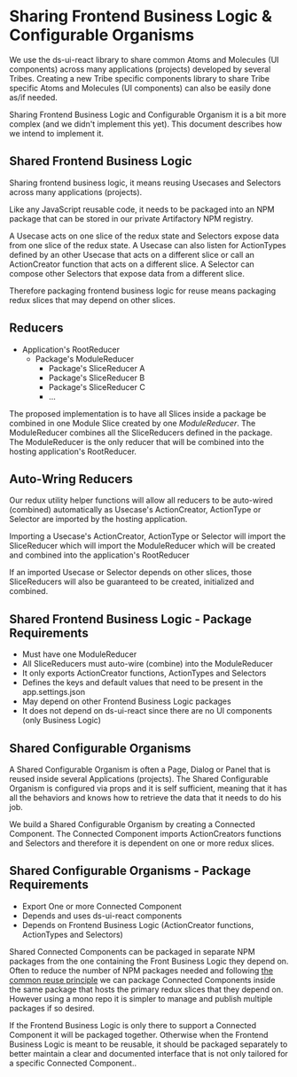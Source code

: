 Sharing Frontend Business Logic & Configurable Organisms
===

We use the ds-ui-react library to share common Atoms and Molecules (UI components) across many applications (projects) developed by several Tribes.
Creating a new Tribe specific components library to share Tribe specific Atoms and Molecules (UI components) can also be easily done as/if needed.

Sharing Frontend Business Logic and Configurable Organism it is a bit more complex (and we didn't implement this yet).
This document describes how we intend to implement it.


Shared Frontend Business Logic
---

Sharing frontend business logic, it means reusing Usecases and Selectors across many applications (projects).

Like any JavaScript reusable code, it needs to be packaged into an NPM package that can be stored in our private Artifactory NPM registry.

A Usecase acts on one slice of the redux state and Selectors expose data from one slice of the redux state.
A Usecase can also listen for ActionTypes defined by an other Usecase that acts on a different slice or call an ActionCreator function that acts on a different slice.
A Selector can compose other Selectors that expose data from a different slice.

Therefore packaging frontend business logic for reuse means packaging redux slices that may depend on other slices.

Reducers
---

* Application's RootReducer
  * Package's ModuleReducer
    * Package's SliceReducer A
    * Package's SliceReducer B
    * Package's SliceReducer C
    * ...

The proposed implementation is to have all Slices inside a package be combined in one Module Slice created by one *ModuleReducer*.
The ModuleReducer combines all the SliceReducers defined in the package.
The ModuleReducer is the only reducer that will be combined into the hosting application's RootReducer.


Auto-Wring Reducers
---

Our redux utility helper functions will allow all reducers to be auto-wired (combined) automatically as Usecase's ActionCreator, ActionType or Selector are imported by the hosting application.

Importing a Usecase's ActionCreator, ActionType or Selector will import the SliceReducer which will import the ModuleReducer which will be created and combined into the application's RootReducer

If an imported Usecase or Selector depends on other slices, those SliceReducers will also be guaranteed to be created, initialized and combined.

Shared Frontend Business Logic - Package Requirements
---

* Must have one ModuleReducer
* All SliceReducers must auto-wire (combine) into the ModuleReducer
* It only exports ActionCreator functions, ActionTypes and Selectors
* Defines the keys and default values that need to be present in the app.settings.json
* May depend on other Frontend Business Logic packages
* It does not depend on ds-ui-react since there are no UI components (only Business Logic)


Shared Configurable Organisms
---

A Shared Configurable Organism is often a Page, Dialog or Panel that is reused inside several Applications (projects).
The Shared Configurable Organism is configured via props and it is self sufficient, meaning that it has all the behaviors and knows how to retrieve the data that it needs to do his job.

We build a Shared Configurable Organism by creating a Connected Component. 
The Connected Component imports ActionCreators functions and Selectors and therefore it is dependent on one or more redux slices.


Shared Configurable Organisms - Package Requirements
---

* Export One or more Connected Component
* Depends and uses ds-ui-react components
* Depends on Frontend Business Logic (ActionCreator functions, ActionTypes and Selectors)



Shared Connected Components can be packaged in separate NPM packages from the one containing the Front Business Logic they depend on.
Often to reduce the number of NPM packages needed and following [the common reuse principle](http://wiki.c2.com/?CommonReusePrinciple) we can package Connected Components inside the same package that hosts the primary redux slices that they depend on.
However using a mono repo it is simpler to manage and publish multiple packages if so desired.

If the Frontend Business Logic is only there to support a Connected Component it will be packaged together.
Otherwise when the Frontend Business Logic is meant to be reusable, it should be packaged separately to better maintain a clear and documented interface that is not only tailored for a specific Connected Component..